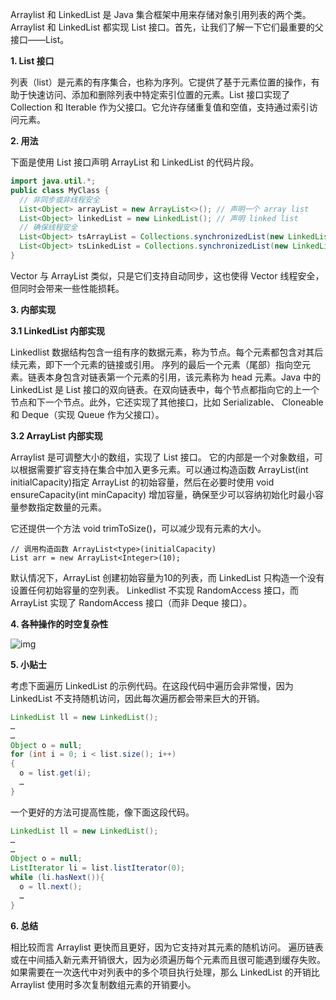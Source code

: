 Arraylist 和 LinkedList 是 Java 集合框架中用来存储对象引用列表的两个类。Arraylist 和 LinkedList 都实现 List 接口。首先，让我们了解一下它们最重要的父接口——List。



**1. List 接口**

列表（list）是元素的有序集合，也称为序列。它提供了基于元素位置的操作，有助于快速访问、添加和删除列表中特定索引位置的元素。List 接口实现了 Collection 和 Iterable 作为父接口。它允许存储重复值和空值，支持通过索引访问元素。

**2. 用法**

下面是使用 List 接口声明 ArrayList 和 LinkedList 的代码片段。

```java
import java.util.*;
public class MyClass {
  // 非同步或非线程安全
  List<Object> arrayList = new ArrayList<>(); // 声明一个 array list
  List<Object> linkedList = new LinkedList(); // 声明 linked list   
  // 确保线程安全
  List<Object> tsArrayList = Collections.synchronizedList(new LinkedList<>());
  List<Object> tsLinkedList = Collections.synchronizedList(new LinkedList<>());   
}
```

Vector 与 ArrayList 类似，只是它们支持自动同步，这也使得 Vector 线程安全，但同时会带来一些性能损耗。

**3. 内部实现**



**3.1 LinkedList 内部实现**

Linkedlist 数据结构包含一组有序的数据元素，称为节点。每个元素都包含对其后续元素，即下一个元素的链接或引用。 序列的最后一个元素（尾部）指向空元素。链表本身包含对链表第一个元素的引用，该元素称为 head 元素。Java 中的 LinkedList 是 List 接口的双向链表。在双向链表中，每个节点都指向它的上一个节点和下一个节点。此外，它还实现了其他接口，比如 Serializable、 Cloneable 和 Deque（实现 Queue 作为父接口）。



**3.2 ArrayList 内部实现**

Arraylist 是可调整大小的数组，实现了 List 接口。 它的内部是一个对象数组，可以根据需要扩容支持在集合中加入更多元素。可以通过构造函数 ArrayList(int initialCapacity)指定 ArrayList 的初始容量，然后在必要时使用 void ensureCapacity(int minCapacity) 增加容量，确保至少可以容纳初始化时最小容量参数指定数量的元素。



它还提供一个方法 void trimToSize()，可以减少现有元素的大小。

```
// 调用构造函数 ArrayList<type>(initialCapacity)
List arr = new ArrayList<Integer>(10);
```



默认情况下，ArrayList 创建初始容量为10的列表，而 LinkedList 只构造一个没有设置任何初始容量的空列表。 Linkedlist 不实现 RandomAccess 接口，而 ArrayList 实现了 RandomAccess 接口（而非 Deque 接口）。



**4. 各种操作的时空复杂性**



![img](https://mmbiz.qpic.cn/mmbiz_png/eZzl4LXykQyjuRticPhUeOF3q8ZN5oOnpE1D0b82Ej8WlicO8Eyd2gZEV0HBwrVhYiam9sTLRgEAdbbkSZ8KiaKeLQ/640?wx_fmt=png&tp=webp&wxfrom=5&wx_lazy=1&wx_co=1)



**5. 小贴士**



考虑下面遍历 LinkedList 的示例代码。在这段代码中遍历会非常慢，因为 LinkedList 不支持随机访问，因此每次遍历都会带来巨大的开销。

```java
LinkedList ll = new LinkedList();
…
…
Object o = null;   
for (int i = 0; i < list.size(); i++)
{       
  o = list.get(i);
  …
}
```



一个更好的方法可提高性能，像下面这段代码。

```java
LinkedList ll = new LinkedList(); 
… 
…   
Object o = null;    
ListIterator li = list.listIterator(0);   
while (li.hasNext()){
  o = ll.next();
  …    
}
```



**6. 总结**

相比较而言 Arraylist 更快而且更好，因为它支持对其元素的随机访问。 遍历链表或在中间插入新元素开销很大，因为必须遍历每个元素而且很可能遇到缓存失败。 如果需要在一次迭代中对列表中的多个项目执行处理，那么 LinkedList 的开销比 Arraylist 使用时多次复制数组元素的开销要小。